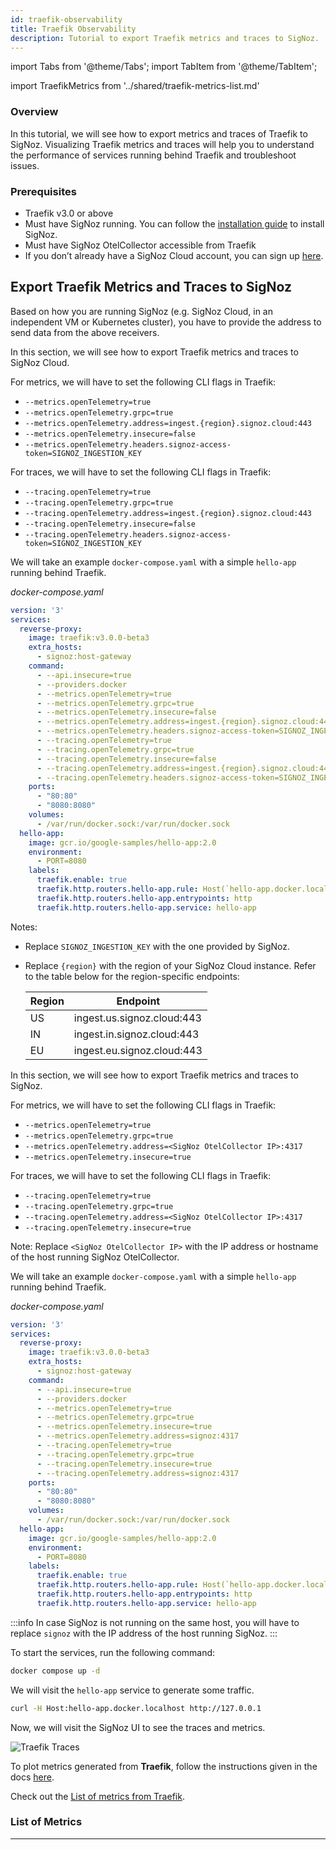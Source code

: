 ```yaml
---
id: traefik-observability
title: Traefik Observability
description: Tutorial to export Traefik metrics and traces to SigNoz.
---
```

import Tabs from '@theme/Tabs';
import TabItem from '@theme/TabItem';

import TraefikMetrics from '../shared/traefik-metrics-list.md'

### Overview

In this tutorial, we will see how to export metrics and traces of Traefik to SigNoz.
Visualizing Traefik metrics and traces will help you to understand the performance
of services running behind Traefik and troubleshoot issues.

### Prerequisites

- Traefik v3.0 or above
- Must have SigNoz running. You can follow the [installation guide][1] to install SigNoz.
- Must have SigNoz OtelCollector accessible from Traefik
- If you don’t already have a SigNoz Cloud account, you can sign up [here][4].

## Export Traefik Metrics and Traces to SigNoz

Based on how you are running SigNoz (e.g. SigNoz Cloud, in an independent VM or Kubernetes cluster),
you have to provide the address to send data from the above receivers.

<Tabs>
<TabItem value="signoz-cloud" label="SigNoz Cloud" default>

In this section, we will see how to export Traefik metrics and traces to SigNoz Cloud.

For metrics, we will have to set the following CLI flags in Traefik:

- `--metrics.openTelemetry=true`
- `--metrics.openTelemetry.grpc=true`
- `--metrics.openTelemetry.address=ingest.{region}.signoz.cloud:443`
- `--metrics.openTelemetry.insecure=false`
- `--metrics.openTelemetry.headers.signoz-access-token=SIGNOZ_INGESTION_KEY`

For traces, we will have to set the following CLI flags in Traefik:

- `--tracing.openTelemetry=true`
- `--tracing.openTelemetry.grpc=true`
- `--tracing.openTelemetry.address=ingest.{region}.signoz.cloud:443`
- `--tracing.openTelemetry.insecure=false`
- `--tracing.openTelemetry.headers.signoz-access-token=SIGNOZ_INGESTION_KEY`

We will take an example `docker-compose.yaml` with a simple `hello-app`
running behind Traefik.

_docker-compose.yaml_

```yaml {13-14,18-19}
version: '3'
services:
  reverse-proxy:
    image: traefik:v3.0.0-beta3
    extra_hosts:
      - signoz:host-gateway
    command:
      - --api.insecure=true
      - --providers.docker
      - --metrics.openTelemetry=true
      - --metrics.openTelemetry.grpc=true
      - --metrics.openTelemetry.insecure=false
      - --metrics.openTelemetry.address=ingest.{region}.signoz.cloud:443
      - --metrics.openTelemetry.headers.signoz-access-token=SIGNOZ_INGESTION_KEY
      - --tracing.openTelemetry=true
      - --tracing.openTelemetry.grpc=true
      - --tracing.openTelemetry.insecure=false
      - --tracing.openTelemetry.address=ingest.{region}.signoz.cloud:443
      - --tracing.openTelemetry.headers.signoz-access-token=SIGNOZ_INGESTION_KEY
    ports:
      - "80:80"
      - "8080:8080"
    volumes:
      - /var/run/docker.sock:/var/run/docker.sock
  hello-app:
    image: gcr.io/google-samples/hello-app:2.0
    environment:
      - PORT=8080
    labels:
      traefik.enable: true
      traefik.http.routers.hello-app.rule: Host(`hello-app.docker.localhost`)
      traefik.http.routers.hello-app.entrypoints: http
      traefik.http.routers.hello-app.service: hello-app
```

Notes:
- Replace `SIGNOZ_INGESTION_KEY` with the one provided by SigNoz.
- Replace `{region}` with the region of your SigNoz Cloud instance.
  Refer to the table below for the region-specific endpoints:

  | Region	| Endpoint                   |
  | ------- | -------------------------- |
  | US      | ingest.us.signoz.cloud:443 |
  | IN      | ingest.in.signoz.cloud:443 |
  | EU      | ingest.eu.signoz.cloud:443 |

</TabItem>
<TabItem value="self-host" label="Self-Host">

In this section, we will see how to export Traefik metrics and traces to SigNoz.

For metrics, we will have to set the following CLI flags in Traefik:

- `--metrics.openTelemetry=true`
- `--metrics.openTelemetry.grpc=true`
- `--metrics.openTelemetry.address=<SigNoz OtelCollector IP>:4317`
- `--metrics.openTelemetry.insecure=true`

For traces, we will have to set the following CLI flags in Traefik:

- `--tracing.openTelemetry=true`
- `--tracing.openTelemetry.grpc=true`
- `--tracing.openTelemetry.address=<SigNoz OtelCollector IP>:4317`
- `--tracing.openTelemetry.insecure=true`

Note: Replace `<SigNoz OtelCollector IP>` with the IP address or hostname of the host running SigNoz OtelCollector.

We will take an example `docker-compose.yaml` with a simple `hello-app`
running behind Traefik.

_docker-compose.yaml_

```yaml {13,17}
version: '3'
services:
  reverse-proxy:
    image: traefik:v3.0.0-beta3
    extra_hosts:
      - signoz:host-gateway
    command:
      - --api.insecure=true
      - --providers.docker
      - --metrics.openTelemetry=true
      - --metrics.openTelemetry.grpc=true
      - --metrics.openTelemetry.insecure=true
      - --metrics.openTelemetry.address=signoz:4317
      - --tracing.openTelemetry=true
      - --tracing.openTelemetry.grpc=true
      - --tracing.openTelemetry.insecure=true
      - --tracing.openTelemetry.address=signoz:4317
    ports:
      - "80:80"
      - "8080:8080"
    volumes:
      - /var/run/docker.sock:/var/run/docker.sock
  hello-app:
    image: gcr.io/google-samples/hello-app:2.0
    environment:
      - PORT=8080
    labels:
      traefik.enable: true
      traefik.http.routers.hello-app.rule: Host(`hello-app.docker.localhost`)
      traefik.http.routers.hello-app.entrypoints: http
      traefik.http.routers.hello-app.service: hello-app
```

:::info
In case SigNoz is not running on the same host, you will have to replace `signoz`
with the IP address of the host running SigNoz.
:::

</TabItem>
</Tabs>

To start the services, run the following command:

```bash
docker compose up -d
```

We will visit the `hello-app` service to generate some traffic.

```bash
curl -H Host:hello-app.docker.localhost http://127.0.0.1
```

Now, we will visit the SigNoz UI to see the traces and metrics.

![Traefik Traces](/img/docs/tutorial/traefik-traces.webp)

To plot metrics generated from **Traefik**, follow the instructions
given in the docs [here][2].

Check out the [List of metrics from Traefik][3].

### List of Metrics

<TraefikMetrics />

---

[1]: https://signoz.io/docs/install/
[2]: https://signoz.io/docs/userguide/dashboards/
[3]: #list-of-metrics
[4]: https://signoz.io/teams/
